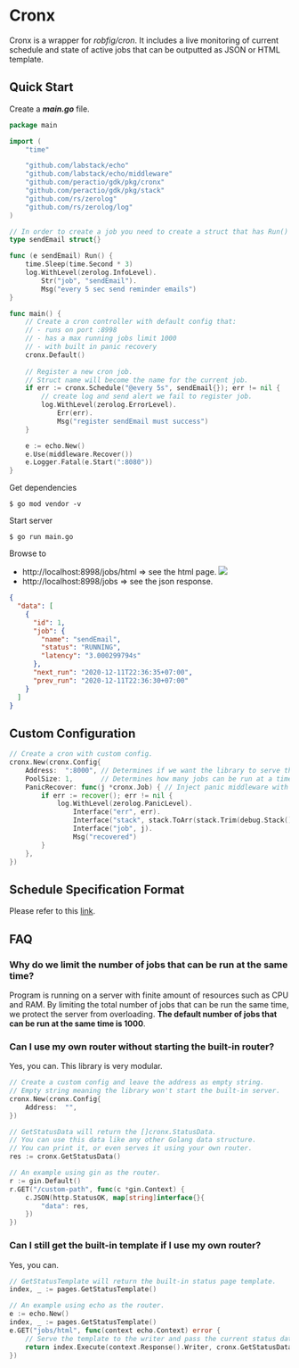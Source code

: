 # Cronx
Cronx is a wrapper for _robfig/cron_. It includes a live monitoring of current schedule and state of active jobs that can be outputted as JSON or HTML template.

## Quick Start
Create a _**main.go**_ file.
```go
package main

import (
	"time"

	"github.com/labstack/echo"
	"github.com/labstack/echo/middleware"
	"github.com/peractio/gdk/pkg/cronx"
	"github.com/peractio/gdk/pkg/stack"
	"github.com/rs/zerolog"
	"github.com/rs/zerolog/log"
)

// In order to create a job you need to create a struct that has Run() method.
type sendEmail struct{}

func (e sendEmail) Run() {
	time.Sleep(time.Second * 3)
	log.WithLevel(zerolog.InfoLevel).
		Str("job", "sendEmail").
		Msg("every 5 sec send reminder emails")
}

func main() {
	// Create a cron controller with default config that:
	// - runs on port :8998
	// - has a max running jobs limit 1000
	// - with built in panic recovery
	cronx.Default()
	
	// Register a new cron job.
	// Struct name will become the name for the current job.
	if err := cronx.Schedule("@every 5s", sendEmail{}); err != nil {
		// create log and send alert we fail to register job.
		log.WithLevel(zerolog.ErrorLevel).
			Err(err).
			Msg("register sendEmail must success")
	}

	e := echo.New()
	e.Use(middleware.Recover())
	e.Logger.Fatal(e.Start(":8080"))
}
```
Get dependencies
```shell
$ go mod vendor -v
```

Start server
```shell
$ go run main.go
```

Browse to
- http://localhost:8998/jobs/html => see the html page.
![](https://raw.githubusercontent.com/peractio/gdk/main/pkg/cronx/screenshots/3_status_page.png)
- http://localhost:8998/jobs => see the json response.
```json
{
  "data": [
    {
      "id": 1,
      "job": {
        "name": "sendEmail",
        "status": "RUNNING",
        "latency": "3.000299794s"
      },
      "next_run": "2020-12-11T22:36:35+07:00",
      "prev_run": "2020-12-11T22:36:30+07:00"
    }
  ]
}
```

## Custom Configuration
```go
// Create a cron with custom config.
cronx.New(cronx.Config{
    Address:  ":8000", // Determines if we want the library to serve the frontend.
    PoolSize: 1,       // Determines how many jobs can be run at a time.
    PanicRecover: func(j *cronx.Job) { // Inject panic middleware with custom logger and alert.
        if err := recover(); err != nil {
            log.WithLevel(zerolog.PanicLevel).
                Interface("err", err).
                Interface("stack", stack.ToArr(stack.Trim(debug.Stack()))).
                Interface("job", j).
                Msg("recovered")
        }
    },
})
```

## Schedule Specification Format
Please refer to this [link](https://pkg.go.dev/github.com/robfig/cron?readme=expanded#section-readme/).

## FAQ

### Why do we limit the number of jobs that can be run at the same time?
Program is running on a server with finite amount of resources such as CPU and RAM.
By limiting the total number of jobs that can be run the same time, we protect the server from overloading.
**The default number of jobs that can be run at the same time is 1000**.

### Can I use my own router without starting the built-in router?
Yes, you can. This library is very modular.
```go
// Create a custom config and leave the address as empty string.
// Empty string meaning the library won't start the built-in server.
cronx.New(cronx.Config{
    Address:  "",
})

// GetStatusData will return the []cronx.StatusData.
// You can use this data like any other Golang data structure.
// You can print it, or even serves it using your own router.
res := cronx.GetStatusData() 

// An example using gin as the router.
r := gin.Default()
r.GET("/custom-path", func(c *gin.Context) {
    c.JSON(http.StatusOK, map[string]interface{}{
    	"data": res,
    })
})
```

### Can I still get the built-in template if I use my own router?
Yes, you can.
```go
// GetStatusTemplate will return the built-in status page template.
index, _ := pages.GetStatusTemplate()

// An example using echo as the router.
e := echo.New()
index, _ := pages.GetStatusTemplate()
e.GET("jobs/html", func(context echo.Context) error {
    // Serve the template to the writer and pass the current status data.
    return index.Execute(context.Response().Writer, cronx.GetStatusData())
})
```